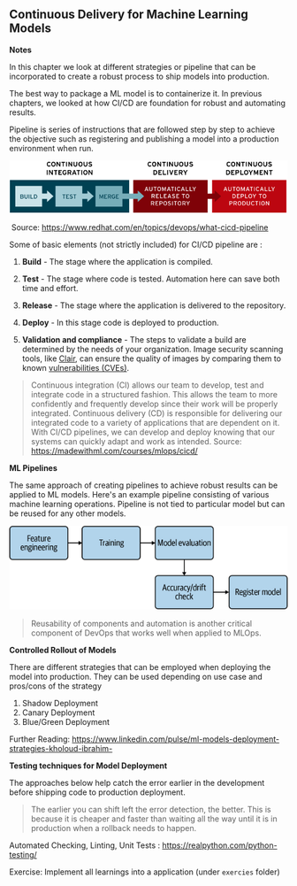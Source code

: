 ## Continuous Delivery for Machine Learning Models

**Notes**

In this chapter we look at different strategies or pipeline that can be incorporated to create a robust process to ship models into production.

The best way to package a ML model is to containerize it. In previous chapters, we looked at how CI/CD are foundation for robust and automating results. 

Pipeline is series of instructions that are followed step by step to achieve the objective such as registering and publishing a model into a production environment when run.



![](diagrams/4_1.png)

​															Source: https://www.redhat.com/en/topics/devops/what-cicd-pipeline

Some of basic elements (not strictly included) for CI/CD pipeline are :

1. **Build** - The stage where the application is compiled.

2. **Test** - The stage where code is tested. Automation here can save both time and effort.

3. **Release** - The stage where the application is delivered to the repository.

4. **Deploy** - In this stage code is deployed to production.

5. **Validation and compliance** - The steps to validate a build are determined by the needs of your organization. Image security scanning tools, like [Clair](https://www.redhat.com/en/topics/containers/what-is-clair), can ensure the quality of images by comparing them to known [vulnerabilities (CVEs)](https://www.redhat.com/en/topics/security/what-is-cve).

> Continuous integration (CI) allows our team to develop, test and  integrate code in a structured fashion. This allows the team to more  confidently and frequently develop since their work will be properly  integrated. Continuous delivery (CD) is responsible for delivering our  integrated code to a variety of applications that are dependent on it.  With CI/CD pipelines, we can develop and deploy knowing that our systems can quickly adapt and work as intended. Source: https://madewithml.com/courses/mlops/cicd/

**ML Pipelines**

The same approach of creating pipelines to achieve robust results can be applied to ML models. Here's an  example pipeline consisting of various machine learning operations. Pipeline is not tied to particular model but can be reused for any other models. 

![](diagrams/4_2.png)

> Reusability of components and automation is another critical component of DevOps that works well when applied to MLOps.

**Controlled Rollout of Models**

There are different strategies that can be employed when deploying the model into production. They can be used depending on use case and pros/cons of the strategy

1. Shadow Deployment
2. Canary Deployment
3. Blue/Green Deployment

Further Reading: https://www.linkedin.com/pulse/ml-models-deployment-strategies-kholoud-ibrahim-

**Testing techniques for Model Deployment**

The approaches below help catch the error earlier in the development before shipping code to production deployment.

> The earlier you can shift left the error detection, the better. This is  because it is cheaper and faster than waiting all the way until it is in production when a rollback needs to happen.

Automated Checking, Linting, Unit Tests : https://realpython.com/python-testing/

Exercise: Implement all learnings into a application (under `exercies` folder)

